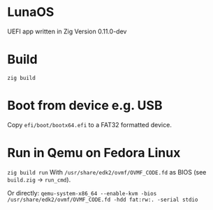 # LunaOS
UEFI app written in Zig Version 0.11.0-dev

# Build
`zig build`

# Boot from device e.g. USB
Copy `efi/boot/bootx64.efi` to a FAT32 formatted device.

# Run in Qemu on Fedora Linux
`zig build run`
With `/usr/share/edk2/ovmf/OVMF_CODE.fd` as BIOS (see `build.zig` -> `run_cmd`).

Or directly:
`qemu-system-x86_64 --enable-kvm -bios /usr/share/edk2/ovmf/OVMF_CODE.fd -hdd fat:rw:. -serial stdio`
